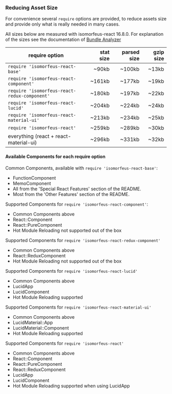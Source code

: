 ### Reducing Asset Size
For convenience several `require` options are provided, to reduce assets size and provide only
what is really needed in many cases.

All sizes below are measured with isomorfeus-react 16.8.0.
For explanation of the sizes see the documentation of [Bundle Analyzer](https://github.com/webpack-contrib/webpack-bundle-analyzer)

require option | stat size | parsed size | gzip size
---------------|----------:|------------:|----------:|
`require 'isomorfeus-react-base'`| ~90kb | ~100kb | ~13kb
`require 'isomorfeus-react-component'` | ~161kb | ~177kb | ~19kb
`require 'isomorfeus-react-redux-component'` | ~180kb | ~197kb | ~22kb
`require 'isomorfeus-react-lucid'` | ~204kb | ~224kb | ~24kb
`require 'isomorfeus-react-material-ui'` | ~213kb | ~234kb | ~25kb
`require 'isomorfeus-react'` | ~259kb | ~289kb | ~30kb
everything (react + react-material-ui) | ~296kb | ~331kb | ~32kb

#### Available Components for each require option
Common Components, available with `require 'isomorfeus-react-base'`:
- FunctionComponent
- MemoComponent
- All from the 'Special React Features' section of the README.
- Most from the 'Other Features' section of the README.

Supported Components for `require 'isomorfeus-react-component'`:
- Common Components above
- React::Component
- React::PureComponent
- Hot Module Reloading not supported out of the box

Supported Components for `require 'isomorfeus-react-redux-component'`
- Common Components above
- React::ReduxComponent
- Hot Module Reloading not supported out of the box

Supported Components for `require 'isomorfeus-react-lucid'`
- Common Components above
- LucidApp
- LucidComponent
- Hot Module Reloading supported

Supported Components for `require 'isomorfeus-react-material-ui'`
- Common Components above
- LucidMaterial::App
- LucidMaterial::Component
- Hot Module Reloading supported

Supported Components for `require 'isomorfeus-react'`
- Common Components above
- React::Component
- React::PureComponent
- React::ReduxComponent
- LucidApp
- LucidComponent
- Hot Module Reloading supported when using LucidApp
